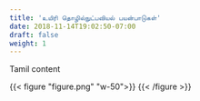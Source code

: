 ```yaml
---
title: 'உயிரி தொழில்நுட்பவியல் பயன்பாடுகள்'
date: 2018-11-14T19:02:50-07:00
draft: false
weight: 1
---
```


Tamil content

{{< figure "figure.png" "w-50">}}
{{< /figure >}}